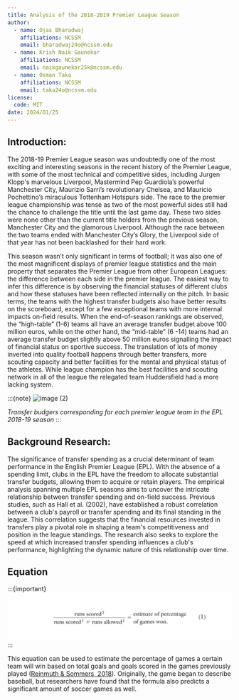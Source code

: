 ```yaml
---
title: Analysis of the 2018-2019 Premier League Season
author:
  - name: Ojas Bharadwaj
    affiliations: NCSSM
    email: bharadwaj24o@ncssm.edu
  - name: Krish Naik Gaunekar
    affiliations: NCSSM
    email: naikgaunekar25k@ncssm.edu
  - name: Osman Taka
    affiliations: NCSSM
    email: taka24o@ncssm.edu
license:
  code: MIT
date: 2024/01/25
---
```


## Introduction:

The 2018-19 Premier League season was undoubtedly one of the most exciting and interesting seasons in the recent history of the Premier League, with some of the most technical and competitive sides, including Jurgen Klopp's marvelous Liverpool, Mastermind Pep Guardiola’s powerful Manchester City, Maurizio Sarri’s revolutionary Chelsea, and Mauricio Pochettino’s miraculous Tottenham Hotspurs side. The race to the premier league championship was tense as two of the most powerful sides still had the chance to challenge the title until the last game day. These two sides were none other than the current title holders from the previous season, Manchester City and the glamorous Liverpool. Although the race between the two teams ended with Manchester City’s Glory, the Liverpool side of that year has not been backlashed for their hard work. 

This season wasn’t only significant in terms of football; it was also one of the most magnificent displays of premier league statistics and the main property that separates the Premier League from other European Leagues: the difference between each side in the premier league. The easiest way to infer this difference is by observing the financial statuses of different clubs and how these statuses have been reflected internally on the pitch. In basic terms, the teams with the highest transfer budgets also have better results on the scoreboard, except for a few exceptional teams with more internal impacts on-field results. When the end-of-season rankings are observed, the “high-table” (1-6) teams all have an average transfer budget above 100 million euros, while on the other hand, the “mid-table” (6 -14) teams had an average transfer budget slightly above 50 million euros signalling the impact of financial status on sportive success. The translation of lots of money inverted into quality football happens through better transfers, more scouting capacity and better facilities for the mental and physical status of the athletes. While league champion has the best facilities and scouting network in all of the league the relegated team Huddersfield had a more lacking system.

:::{note}
![image (2)](https://github.com/ojasbharadwaj/premier-analysis/assets/143464329/d9f3b51f-06ac-4fd4-9e46-a1892005faf6)

*Transfer budgers corresponding for each premier league team in the EPL 2018-19 season*
:::


## Background Research:
The significance of transfer spending as a crucial determinant of team performance in the English Premier League (EPL). With the absence of a spending limit, clubs in the EPL have the freedom to allocate substantial transfer budgets, allowing them to acquire or retain players. The empirical analysis spanning multiple EPL seasons aims to uncover the intricate relationship between transfer spending and on-field success. Previous studies, such as Hall et al. (2002), have established a robust correlation between a club's payroll or transfer spending and its final standing in the league. This correlation suggests that the financial resources invested in transfers play a pivotal role in shaping a team's competitiveness and position in the league standings. The research also seeks to explore the speed at which increased transfer spending influences a club's performance, highlighting the dynamic nature of this relationship over time. 


## Equation

:::{important}
![formula](formula.png)
:::

This equation can be used to estimate the percentage of games a certain team will win based on total goals and goals scored in the games previously played ([Reinmuth & Sommers, 2018](https://doi.org/10.47611/jsr.v7i2.460)). Originally, the game began to describe baseball, but researchers have found that the formula also predicts a significant amount of soccer games as well.


